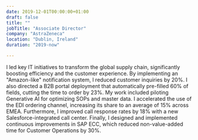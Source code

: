 ```yaml
---
date: 2019-12-01T00:00:00+01:00
draft: false
title: ""
jobTitle: "Associate Director"
company: "AstraZeneca"
location: "Dublin, Ireland"
duration: "2019-now"

---
```


I led key IT initiatives to transform the global supply chain, significantly boosting efficiency and the customer experience. By implementing an "Amazon-like" notification system, I reduced customer inquiries by 20%. I also directed a B2B portal deployment that automatically pre-filled 60% of fields, cutting the time to order by 23%. My work included piloting Generative AI for optimizing SOPs and master data. I accelerated the use of the EDI ordering channel, increasing its share to an average of 15% across EMEA. Furthermore, I improved call response rates by 18% with a new Salesforce-integrated call center. Finally, I designed and implemented continuous improvements in SAP ECC, which reduced non-value-added time for Customer Operations by 30%.
